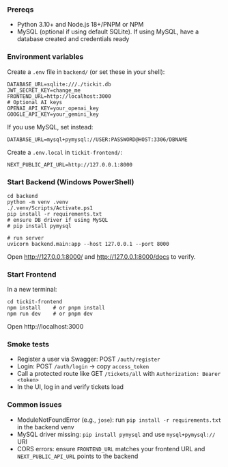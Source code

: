 ### Prereqs
- Python 3.10+ and Node.js 18+/PNPM or NPM
- MySQL (optional if using default SQLite). If using MySQL, have a database created and credentials ready

### Environment variables
Create a `.env` file in `backend/` (or set these in your shell):
```
DATABASE_URL=sqlite:///./tickit.db
JWT_SECRET_KEY=change_me
FRONTEND_URL=http://localhost:3000
# Optional AI keys
OPENAI_API_KEY=your_openai_key
GOOGLE_API_KEY=your_gemini_key
```
If you use MySQL, set instead:
```
DATABASE_URL=mysql+pymysql://USER:PASSWORD@HOST:3306/DBNAME
```

Create a `.env.local` in `tickit-frontend/`:
```
NEXT_PUBLIC_API_URL=http://127.0.0.1:8000
```

### Start Backend (Windows PowerShell)
```
cd backend
python -m venv .venv
./.venv/Scripts/Activate.ps1
pip install -r requirements.txt
# ensure DB driver if using MySQL
# pip install pymysql

# run server
uvicorn backend.main:app --host 127.0.0.1 --port 8000
```
Open http://127.0.0.1:8000/ and http://127.0.0.1:8000/docs to verify.

### Start Frontend
In a new terminal:
```
cd tickit-frontend
npm install    # or pnpm install
npm run dev    # or pnpm dev
```
Open http://localhost:3000

### Smoke tests
- Register a user via Swagger: POST `/auth/register`
- Login: POST `/auth/login` → copy `access_token`
- Call a protected route like GET `/tickets/all` with `Authorization: Bearer <token>`
- In the UI, log in and verify tickets load

### Common issues
- ModuleNotFoundError (e.g., `jose`): run `pip install -r requirements.txt` in the backend venv
- MySQL driver missing: `pip install pymysql` and use `mysql+pymysql://` URI
- CORS errors: ensure `FRONTEND_URL` matches your frontend URL and `NEXT_PUBLIC_API_URL` points to the backend
